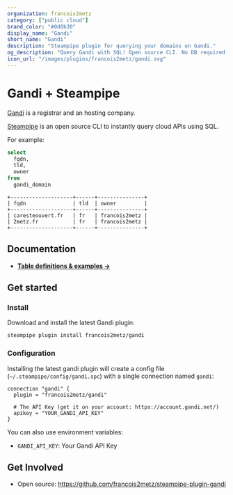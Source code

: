 ```yaml
---
organization: francois2metz
category: ["public cloud"]
brand_color: "#0d0b30"
display_name: "Gandi"
short_name: "Gandi"
description: "Steampipe plugin for querying your domains on Gandi."
og_description: "Query Gandi with SQL! Open source CLI. No DB required."
icon_url: "/images/plugins/francois2metz/gandi.svg"
---
```


# Gandi + Steampipe

[Gandi](https://gandi.net/) is a registrar and an hosting company.

[Steampipe](https://steampipe.io) is an open source CLI to instantly query cloud APIs using SQL.

For example:

```sql
select
  fqdn,
  tld,
  owner
from
  gandi_domain
```

```
+--------------------+------+---------------+
| fqdn               | tld  | owner         |
+--------------------+------+---------------+
| caresteouvert.fr   | fr   | francois2metz |
| 2metz.fr           | fr   | francois2metz |
+--------------------+------+---------------+
```

## Documentation

- **[Table definitions & examples →](/plugins/francois2metz/gandi/tables)**

## Get started

### Install

Download and install the latest Gandi plugin:

```bash
steampipe plugin install francois2metz/gandi
```

### Configuration

Installing the latest gandi plugin will create a config file (`~/.steampipe/config/gandi.spc`) with a single connection named `gandi`:

```hcl
connection "gandi" {
  plugin = "francois2metz/gandi"

  # The API Key (get it on your account: https://account.gandi.net/)
  apikey = "YOUR_GANDI_API_KEY"
}
```

You can also use environment variables:

- `GANDI_API_KEY`: Your Gandi API Key

## Get Involved

* Open source: https://github.com/francois2metz/steampipe-plugin-gandi
